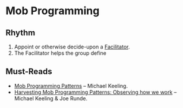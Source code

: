 # Mob Programming

## Rhythm

1. Appoint or otherwise decide-upon a [Facilitator](https://github.com/michaelkeeling/mob-programming-patterns#patterns).
2. The Facilitator helps the group define 

## Must-Reads

- [Mob Programming Patterns](https://github.com/michaelkeeling/mob-programming-patterns) – Michael Keeling.
- [Harvesting Mob Programming Patterns: Observing how we work](https://www.agilealliance.org/resources/experience-reports/harvesting-mob-programming-patterns-observing-how-we-work/) – Michael Keeling & Joe Runde.

<!--stackedit_data:
eyJoaXN0b3J5IjpbOTEwNjI1MDAsLTE4NzE4OTM4OTJdfQ==
-->